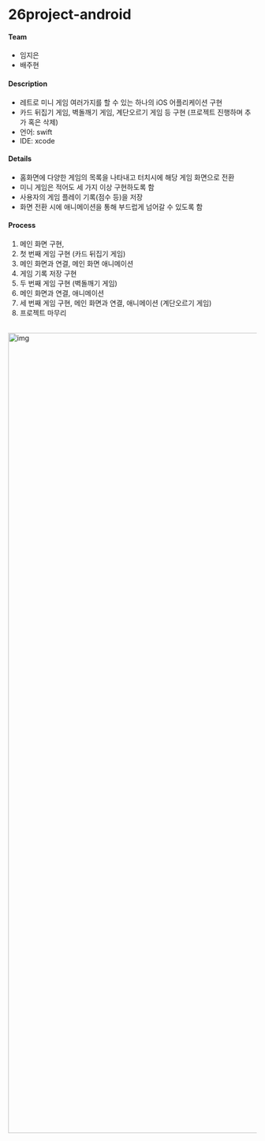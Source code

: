 # 26project-android

#### Team
* 임지은
* 배주현

#### Description
* 레트로 미니 게임 여러가지를 할 수 있는 하나의 iOS 어플리케이션 구현
* 카드 뒤집기 게임, 벽돌깨기 게임, 계단오르기 게임 등 구현 (프로젝트 진행하며 추가 혹은 삭제)
* 언어: swift
* IDE: xcode

#### Details
* 홈화면에 다양한 게임의 목록을 나타내고 터치시에 해당 게임 화면으로 전환
* 미니 게임은 적어도 세 가지 이상 구현하도록 함
* 사용자의 게임 플레이 기록(점수 등)을 저장
* 화면 전환 시에 애니메이션을 통해 부드럽게 넘어갈 수 있도록 함

#### Process
1. 메인 화면 구현,
2. 첫 번째 게임 구현 (카드 뒤집기 게임)
3. 메인 화면과 연결, 메인 화면 애니메이션
4. 게임 기록 저장 구현
5. 두 번째 게임 구현 (벽돌깨기 게임)
6. 메인 화면과 연결, 애니메이션 
7. 세 번째 게임 구현, 메인 화면과 연결, 애니메이션 (계단오르기 게임)
8. 프로젝트 마무리 


<br>
<img width="1624" alt="img" src="https://user-images.githubusercontent.com/83813866/175806687-9371fc46-331b-4ca7-a00f-4698d02a6701.png">

